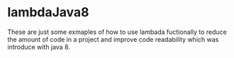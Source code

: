 # lambdaJava8

These are just some exmaples of how to use lambada fuctionally to reduce the amount of code in a project and improve code readability which was introduce with java 8.
